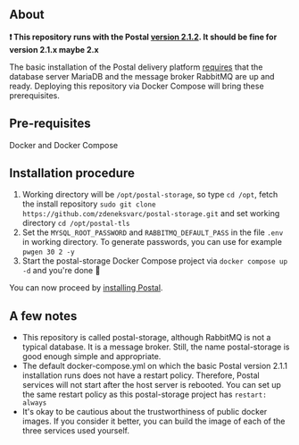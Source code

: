 ## About

**❗ This repository runs with the Postal [version 2.1.2](https://github.com/postalserver/postal/releases). It should be fine for version 2.1.x maybe 2.x**

The basic installation of the Postal delivery platform [requires](https://docs.postalserver.io/install/prerequisites) that the database server MariaDB and the message broker RabbitMQ are up and ready. Deploying this repository via Docker Compose will bring these prerequisites.

## Pre-requisites

Docker and Docker Compose

## Installation procedure

1. Working directory will be `/opt/postal-storage`, so type `cd /opt`, fetch the install repository `sudo git clone https://github.com/zdeneksvarc/postal-storage.git` and set working directory `cd /opt/postal-tls`
2. Set the `MYSQL_ROOT_PASSWORD` and `RABBITMQ_DEFAULT_PASS` in the file `.env` in working directory. To generate passwords, you can use for example `pwgen 30 2 -y`
3. Start the postal-storage Docker Compose project via `docker compose up -d` and you're done 🎉

You can now proceed by [installing Postal](https://docs.postalserver.io/install/installation).

## A few notes

- This repository is called postal-storage, although RabbitMQ is not a typical database. It is a message broker. Still, the name postal-storage is good enough simple and appropriate.
- The default docker-compose.yml on which the basic Postal version 2.1.1 installation runs does not have a restart policy. Therefore, Postal services will not start after the host server is rebooted. You can set up the same restart policy as this postal-storage project has `restart: always`
- It's okay to be cautious about the trustworthiness of public docker images. If you consider it better, you can build the image of each of the three services used yourself.
